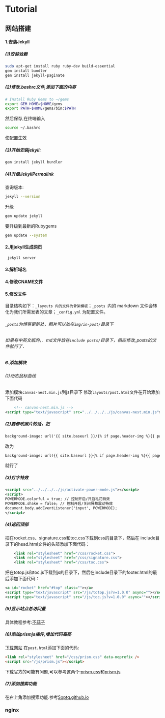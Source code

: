 
# Tutorial
## 网站搭建
#### 1.安装Jekyll
##### (1)安装依赖
```bash
sudo apt-get install ruby ruby-dev build-essential
gem install bundler
gem install jekyll-paginate
```
##### (2)修改.bashrc文件,添加下面的内容
```bash
# Install Ruby Gems to ~/gems
export GEM_HOME=$HOME/gems
export PATH=$HOME/gems/bin:$PATH
```
然后保存,在终端输入
```bash
source ~/.bashrc
```
使配置生效
##### (3)开始安装jekyll:
```bash
gem install jekyll bundler
```
##### (4)升级JekyllPermalink
查询版本:
```bash
jekyll --version
```
升级
```bash
gem update jekyll
```
要升级到最新的Rubygems
```bash
gem update --system
```
#### 2.用jekyll生成网页
```bash
 jekyll server
```
#### 3.解析域名
#### 4.修改CNAME文件
#### 5.修改文件
目录结构如下：`_layouts 内的文件为骨架模板`；`_posts `内的 markdown 文件会转化为我们所需发表的文章；`_config.yml` 为配置文件。
###### `_posts`为博客更新处，照片可以放在`img/in-post/`目录下
###### 如果有中英文版的，．md文件放在`include posts/`目录下，相应修改_posts的文件就行了．
##### 6.添加模块
###### (1)动态鼠标曲线
添加模块`canvas-nest.min.js`到js目录下
修改`layouts/post.html`文件在开始添加下面代码
```xml
    <!-- canvas-nest.min.js -->
<script type="text/javascript" src="../../../../js/canvas-nest.min.js"></script>
```
##### (2)要修改照片的话，把
```xml
background-image: url('{{ site.baseurl }}/{% if page.header-img %}{{ page.header-img }}{% else %}{{ site.header-img }}{% endif %}')
```
改为
```xml
background-image: url({{ site.baseurl }}{% if page.header-img %}{{ page.header-img }}{% else %}{{ site.header-img }}{% endif %})
```
就行了
##### (3)打字特效
```xml
<script src="../../../../js/activate-power-mode.js"></script>
<script>
POWERMODE.colorful = true; // 控制开启/开启礼花特效  
POWERMODE.shake = false; // 控制开启/关闭屏幕震动特效  
document.body.addEventListener('input', POWERMODE);
</script>
```
##### (4)返回顶部
把在rocket.css、signature.css和toc.css下载到css的目录下，然后在   include目录下的head.html文件的头部添加下面代码：
```xml
    <link rel="stylesheet" href="/css/rocket.css">
    <link rel="stylesheet" href="/css/signature.css">
    <link rel="stylesheet" href="/css/toc.css">
```
把在totop.js和toc.js下载到js的目录下，然后在include目录下的footer.html的最后添加下面代码：
```xml
<a id="rocket" href="#top" class=""></a>
<script type="text/javascript" src="/js/totop.js?v=1.0.0" async=""></script>
<script type="text/javascript" src="/js/toc.js?v=1.0.0" async=""></script>
```

##### (5)显示站点总访问量
具体教程参考:[不蒜子](http://ibruce.info/2015/04/04/busuanzi/)

##### (6)添加prismjs插件,增加代码高亮
[下载网站](https://prismjs.com/download.html#themes=prism-okaidia&languages=markup+css+clike+javascript+abap+actionscript+ada+apacheconf+apl+applescript+c+arff+asciidoc+asm6502+csharp+autohotkey+autoit+bash+basic+batch+bison+brainfuck+bro+cpp+aspnet+arduino+coffeescript+clojure+ruby+csp+css-extras+d+dart+diff+django+docker+eiffel+elixir+elm+markup-templating+erlang+fsharp+flow+fortran+gedcom+gherkin+git+glsl+gml+go+graphql+groovy+less+handlebars+haskell+haxe+http+hpkp+hsts+ichigojam+icon+inform7+ini+io+j+java+jolie+json+julia+keyman+kotlin+latex+markdown+liquid+lisp+livescript+lolcode+lua+makefile+crystal+erb+matlab+mel+mizar+monkey+n4js+nasm+nginx+nim+nix+nsis+objectivec+ocaml+opencl+oz+parigp+parser+pascal+perl+php+php-extras+sql+powershell+processing+prolog+properties+protobuf+scss+puppet+pure+python+q+qore+r+jsx+typescript+renpy+reason+rest+rip+roboconf+textile+rust+sas+sass+stylus+scala+scheme+smalltalk+smarty+plsql+soy+pug+swift+yaml+tcl+haml+tt2+twig+tsx+vbnet+velocity+verilog+vhdl+vim+visual-basic+wasm+wiki+xeora+xojo+xquery+tap&plugins=line-highlight+line-numbers+show-invisibles+autolinker+wpd+custom-class+file-highlight+toolbar+jsonp-highlight+highlight-keywords+remove-initial-line-feed+previewers+autoloader+unescaped-markup+command-line+normalize-whitespace+keep-markup+data-uri-highlight+show-language+copy-to-clipboard)
在<code>post.html</code>添加下面的代码:
```html
<link rel="stylesheet" href="/css/prism.css" data-noprefix />
<script src="/js/prism.js"></script>
```
下载官方的可能有问题,可以参考这两个:[prism.css](https://github.com/weijunzii/weijunzii.github.io/blob/master/assets/css/prism.css)和[prism.js](https://github.com/weijunzii/weijunzii.github.io/blob/master/assets/js/prism.js)
##### (7)添加搜索功能
在右上角添加搜索功能.参考[Soptq.github.io](https://github.com/Soptq/Soptq.github.io)

### nginx

